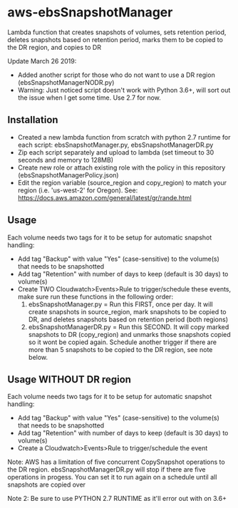 # aws-ebsSnapshotManager
Lambda function that creates snapshots of volumes, sets retention period, deletes snapshots based on retention period, marks them to be copied to the DR region, and copies to DR 

Update March 26 2019:
- Added another script for those who do not want to use a DR region (ebsSnapshotManagerNODR.py)
- Warning:  Just noticed script doesn't work with Python 3.6+, will sort out the issue when I get some time. Use 2.7 for now.

## Installation
- Created a new lambda function from scratch with python 2.7 runtime for each script: ebsSnapshotManager.py, ebsSnapshotManagerDR.py
- Zip each script separately and upload to lambda (set timeout to 30 seconds and memory to 128MB)
- Create new role or attach existing role with the policy in this repository (ebsSnapshotManagerPolicy.json)
- Edit the region variable (source_region and copy_region) to match your region (i.e. 'us-west-2' for Oregon).  See: https://docs.aws.amazon.com/general/latest/gr/rande.html

## Usage
Each volume needs two tags for it to be setup for automatic snapshot handling:
- Add tag "Backup" with value "Yes" (case-sensitive) to the volume(s) that needs to be snapshotted
- Add tag "Retention" with number of days to keep (default is 30 days) to volume(s)
- Create TWO Cloudwatch>Events>Rule to trigger/schedule these events, make sure run these functions in the following order:
  1. ebsSnapshotManager.py  = Run this FIRST, once per day. It will create snapshots in source_region, mark snapshots to be copied to DR, and deletes snapshots based on retention period (both regions)
  2. ebsSnapshotManagerDR.py  = Run this SECOND. It will copy marked snapshots to DR (copy_region) and unmarks those snapshots copied so it wont be copied again. Schedule another trigger if there are more than 5 snapshots to be copied to the DR region, see note below.

## Usage WITHOUT DR region
Each volume needs two tags for it to be setup for automatic snapshot handling:
- Add tag "Backup" with value "Yes" (case-sensitive) to the volume(s) that needs to be snapshotted
- Add tag "Retention" with number of days to keep (default is 30 days) to volume(s)
- Create a Cloudwatch>Events>Rule to trigger/schedule the event



Note: AWS has a limitation of five concurrent CopySnapshot operations to the DR region. ebsSnapshotManagerDR.py will stop if there are five operations in progess.  You can set it to run again on a schedule until all snapshots are copied over

Note 2:  Be sure to use PYTHON 2.7 RUNTIME as it'll error out with on 3.6+ 
